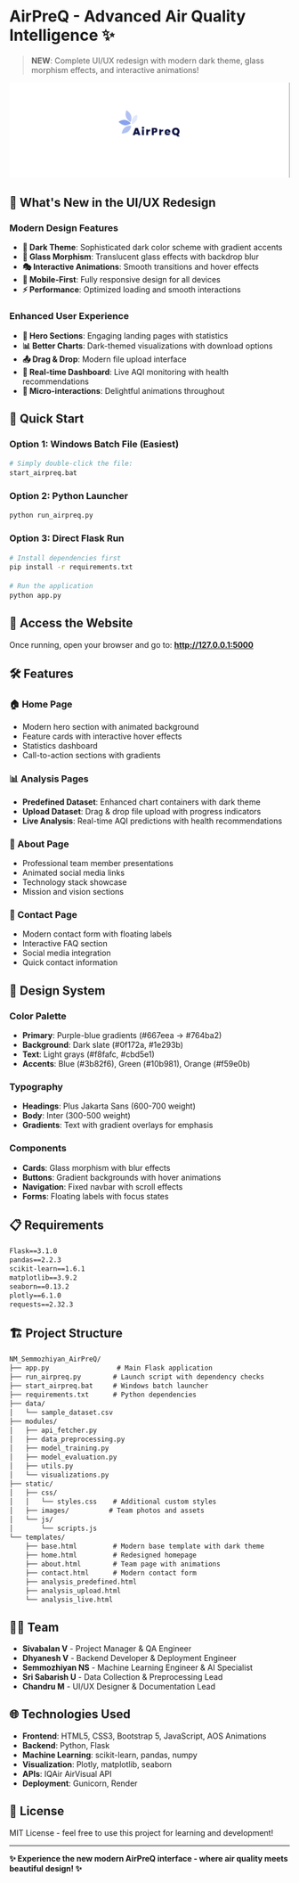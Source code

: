 # AirPreQ - Advanced Air Quality Intelligence ✨

> **NEW**: Complete UI/UX redesign with modern dark theme, glass morphism effects, and interactive animations!

![AirPreQ Logo](static/images/logo.png)

## 🌟 What's New in the UI/UX Redesign

### Modern Design Features
- **🎨 Dark Theme**: Sophisticated dark color scheme with gradient accents
- **💎 Glass Morphism**: Translucent glass effects with backdrop blur
- **🎭 Interactive Animations**: Smooth transitions and hover effects
- **📱 Mobile-First**: Fully responsive design for all devices
- **⚡ Performance**: Optimized loading and smooth interactions

### Enhanced User Experience
- **🚀 Hero Sections**: Engaging landing pages with statistics
- **📊 Better Charts**: Dark-themed visualizations with download options
- **📤 Drag & Drop**: Modern file upload interface
- **🎯 Real-time Dashboard**: Live AQI monitoring with health recommendations
- **💫 Micro-interactions**: Delightful animations throughout

## 🚀 Quick Start

### Option 1: Windows Batch File (Easiest)
```bash
# Simply double-click the file:
start_airpreq.bat
```

### Option 2: Python Launcher
```bash
python run_airpreq.py
```

### Option 3: Direct Flask Run
```bash
# Install dependencies first
pip install -r requirements.txt

# Run the application
python app.py
```

## 📱 Access the Website

Once running, open your browser and go to:
**http://127.0.0.1:5000**

## 🛠️ Features

### 🏠 Home Page
- Modern hero section with animated background
- Feature cards with interactive hover effects
- Statistics dashboard
- Call-to-action sections with gradients

### 📊 Analysis Pages
- **Predefined Dataset**: Enhanced chart containers with dark theme
- **Upload Dataset**: Drag & drop file upload with progress indicators
- **Live Analysis**: Real-time AQI predictions with health recommendations

### 👥 About Page
- Professional team member presentations
- Animated social media links
- Technology stack showcase
- Mission and vision sections

### 📧 Contact Page
- Modern contact form with floating labels
- Interactive FAQ section
- Social media integration
- Quick contact information

## 🎨 Design System

### Color Palette
- **Primary**: Purple-blue gradients (#667eea → #764ba2)
- **Background**: Dark slate (#0f172a, #1e293b)
- **Text**: Light grays (#f8fafc, #cbd5e1)
- **Accents**: Blue (#3b82f6), Green (#10b981), Orange (#f59e0b)

### Typography
- **Headings**: Plus Jakarta Sans (600-700 weight)
- **Body**: Inter (300-500 weight)
- **Gradients**: Text with gradient overlays for emphasis

### Components
- **Cards**: Glass morphism with blur effects
- **Buttons**: Gradient backgrounds with hover animations
- **Navigation**: Fixed navbar with scroll effects
- **Forms**: Floating labels with focus states

## 📋 Requirements

```
Flask==3.1.0
pandas==2.2.3
scikit-learn==1.6.1
matplotlib==3.9.2
seaborn==0.13.2
plotly==6.1.0
requests==2.32.3
```

## 🏗️ Project Structure

```
NM_Semmozhiyan_AirPreQ/
├── app.py                 # Main Flask application
├── run_airpreq.py        # Launch script with dependency checks
├── start_airpreq.bat     # Windows batch launcher
├── requirements.txt      # Python dependencies
├── data/
│   └── sample_dataset.csv
├── modules/
│   ├── api_fetcher.py
│   ├── data_preprocessing.py
│   ├── model_training.py
│   ├── model_evaluation.py
│   ├── utils.py
│   └── visualizations.py
├── static/
│   ├── css/
│   │   └── styles.css    # Additional custom styles
│   ├── images/          # Team photos and assets
│   └── js/
│       └── scripts.js
└── templates/
    ├── base.html         # Modern base template with dark theme
    ├── home.html         # Redesigned homepage
    ├── about.html        # Team page with animations
    ├── contact.html      # Modern contact form
    ├── analysis_predefined.html
    ├── analysis_upload.html
    └── analysis_live.html
```

## 👨‍💻 Team

- **Sivabalan V** - Project Manager & QA Engineer
- **Dhyanesh V** - Backend Developer & Deployment Engineer  
- **Semmozhiyan NS** - Machine Learning Engineer & AI Specialist
- **Sri Sabarish U** - Data Collection & Preprocessing Lead
- **Chandru M** - UI/UX Designer & Documentation Lead

## 🌐 Technologies Used

- **Frontend**: HTML5, CSS3, Bootstrap 5, JavaScript, AOS Animations
- **Backend**: Python, Flask
- **Machine Learning**: scikit-learn, pandas, numpy
- **Visualization**: Plotly, matplotlib, seaborn
- **APIs**: IQAir AirVisual API
- **Deployment**: Gunicorn, Render

## 📄 License

MIT License - feel free to use this project for learning and development!

---

**✨ Experience the new modern AirPreQ interface - where air quality meets beautiful design! ✨**